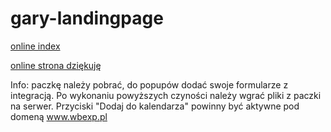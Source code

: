 # gary-landingpage
[online index](https://kryczek.github.io/gary-landingpage/)

[online strona dziękuję](https://kryczek.github.io/gary-landingpage/dziekuje.html)

Info: paczkę należy pobrać, do popupów dodać swoje formularze z integracją.
Po wykonaniu powyższych czyności należy wgrać pliki z paczki na serwer. Przyciski "Dodaj do kalendarza" powinny być aktywne pod domeną www.wbexp.pl

